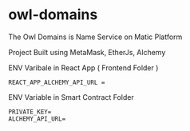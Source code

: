 # owl-domains

The Owl Domains is Name Service on Matic Platform

Project Built using MetaMask, EtherJs, Alchemy

ENV Varibale in React App ( Frontend Folder )

    REACT_APP_ALCHEMY_API_URL = 

ENV Variable in Smart Contract Folder 

    PRIVATE_KEY=
    ALCHEMY_API_URL=
    

